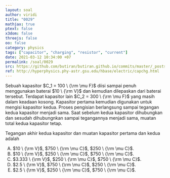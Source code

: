 ```yaml
---
layout: soal
author: viridi
title: "0029"
mathjax: true
ptext: false
x3dom: false
threejs: false
oo: false
category: physics
tags: ["capacitor", "charging", "resistor", "current"]
date: 2021-03-12 10:34:00 +07
permalink: /soal/0029
src: https://github.com/butiran/butiran.github.io/commits/master/_posts/soal/01/2021-03-12-charging-a-cap-with-a-cap.md
ref: http://hyperphysics.phy-astr.gsu.edu/hbase/electric/capchg.html
---
```

Sebuah kapasitor $C_1 = 100 \ {\rm \mu F}$ diisi sampai penuh menggunakan baterai $10 \ {\rm V}$ dan kemudian dilepaskan dari baterai tersebut. Terdapat kapasitor lain $C_2 = 300 \ {\rm \mu F}$ yang masih dalam keadaan kosong. Kapasitor pertama kemudian digunakan untuk mengisi kapasitor kedua. Proses pengisian berlangsung sampai tegangan kedua kapasitor menjadi sama. Saat sebelum kedua kapasitor dihubungkan dan sesudah dihubungnkan sampai tegangannya menjadi sama, muatan total kedua kapasitor tetap.

Tegangan akhir kedua kapasitor dan muatan kapasitor pertama dan kedua adalah

<ol type="A">
<li>$10 \ {\rm V}$, $750 \ {\rm \mu C}$, $250 \ {\rm \mu C}$.
<li>$10 \ {\rm V}$, $250 \ {\rm \mu C}$, $750 \ {\rm \mu C}$.
<li>$3.333 \ {\rm V}$, $250 \ {\rm \mu C}$, $750 \ {\rm \mu C}$.
<li>$2.5 \ {\rm V}$, $750 \ {\rm \mu C}$, $250 \ {\rm \mu C}$.
<li>$2.5 \ {\rm V}$, $250 \ {\rm \mu C}$, $750 \ {\rm \mu C}$.
